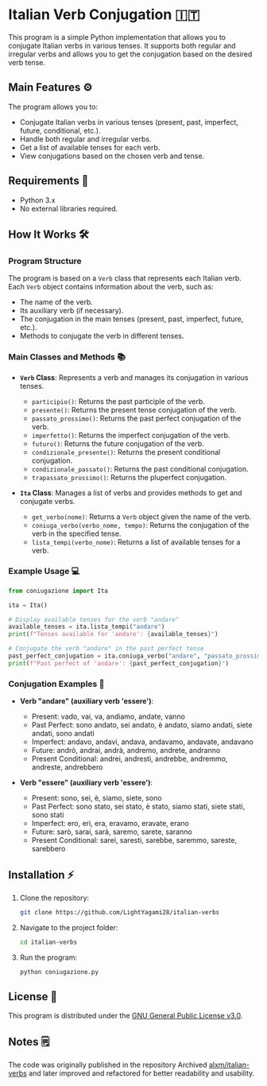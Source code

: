 # Italian Verb Conjugation 🇮🇹

This program is a simple Python implementation that allows you to conjugate Italian verbs in various tenses. It supports both regular and irregular verbs and allows you to get the conjugation based on the desired verb tense.

## Main Features ⚙️

The program allows you to:

- Conjugate Italian verbs in various tenses (present, past, imperfect, future, conditional, etc.).
- Handle both regular and irregular verbs.
- Get a list of available tenses for each verb.
- View conjugations based on the chosen verb and tense.

## Requirements 📜

- Python 3.x
- No external libraries required.

## How It Works 🛠️

### Program Structure

The program is based on a `Verb` class that represents each Italian verb. Each `Verb` object contains information about the verb, such as:

- The name of the verb.
- Its auxiliary verb (if necessary).
- The conjugation in the main tenses (present, past, imperfect, future, etc.).
- Methods to conjugate the verb in different tenses.

### Main Classes and Methods 📚

- **`Verb` Class**: Represents a verb and manages its conjugation in various tenses.
    - `participio()`: Returns the past participle of the verb.
    - `presente()`: Returns the present tense conjugation of the verb.
    - `passato_prossimo()`: Returns the past perfect conjugation of the verb.
    - `imperfetto()`: Returns the imperfect conjugation of the verb.
    - `futuro()`: Returns the future conjugation of the verb.
    - `condizionale_presente()`: Returns the present conditional conjugation.
    - `condizionale_passato()`: Returns the past conditional conjugation.
    - `trapassato_prossimo()`: Returns the pluperfect conjugation.

- **`Ita` Class**: Manages a list of verbs and provides methods to get and conjugate verbs.
    - `get_verbo(nome)`: Returns a `Verb` object given the name of the verb.
    - `coniuga_verbo(verbo_nome, tempo)`: Returns the conjugation of the verb in the specified tense.
    - `lista_tempi(verbo_nome)`: Returns a list of available tenses for a verb.

### Example Usage 💻

```python
from coniugazione import Ita

ita = Ita()

# Display available tenses for the verb "andare"
available_tenses = ita.lista_tempi("andare")
print(f"Tenses available for 'andare': {available_tenses}")

# Conjugate the verb "andare" in the past perfect tense
past_perfect_conjugation = ita.coniuga_verbo("andare", "passato_prossimo")
print(f"Past perfect of 'andare': {past_perfect_conjugation}")
```

### Conjugation Examples 📝

- **Verb "andare" (auxiliary verb 'essere')**:
  - Present: vado, vai, va, andiamo, andate, vanno
  - Past Perfect: sono andato, sei andato, è andato, siamo andati, siete andati, sono andati
  - Imperfect: andavo, andavi, andava, andavamo, andavate, andavano
  - Future: andrò, andrai, andrà, andremo, andrete, andranno
  - Present Conditional: andrei, andresti, andrebbe, andremmo, andreste, andrebbero

- **Verb "essere" (auxiliary verb 'essere')**:
  - Present: sono, sei, è, siamo, siete, sono
  - Past Perfect: sono stato, sei stato, è stato, siamo stati, siete stati, sono stati
  - Imperfect: ero, eri, era, eravamo, eravate, erano
  - Future: sarò, sarai, sarà, saremo, sarete, saranno
  - Present Conditional: sarei, saresti, sarebbe, saremmo, sareste, sarebbero

## Installation ⚡

1. Clone the repository:
    ```bash
    git clone https://github.com/LightYagami28/italian-verbs
    ```

2. Navigate to the project folder:
    ```bash
    cd italian-verbs
    ```

3. Run the program:
    ```bash
    python coniugazione.py
    ```

## License 📝

This program is distributed under the [GNU General Public License v3.0](https://www.gnu.org/licenses/gpl-3.0.html).

## Notes 🗒️

The code was originally published in the repository Archived [alxm/italian-verbs](https://github.com/alxm/italian-verbs) and later improved and refactored for better readability and usability.
